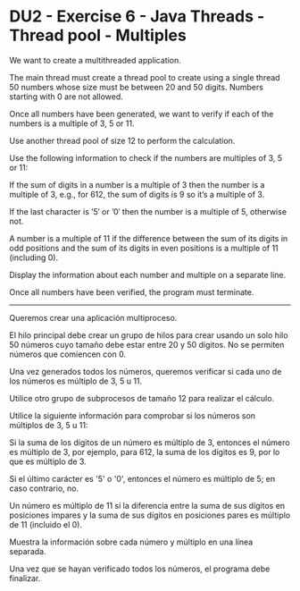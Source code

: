 

# DU2 - Exercise 6 - Java Threads - Thread pool - Multiples

We want to create a multithreaded application.

The main thread must create a thread pool to create using a single thread 50 numbers whose size must be between 20 and 50 digits. Numbers starting with 0 are not allowed.

Once all numbers have been generated, we want to verify if each of the numbers is a multiple of 3, 5 or 11.

Use another thread pool of size 12 to perform the calculation.

Use the following information to check if the numbers are multiples of 3, 5 or 11:

If the sum of digits in a number is a multiple of 3 then the number is a multiple of 3, e.g., for 612, the sum of digits is 9 so it’s a multiple of 3.

If the last character is ’5′ or ’0′ then the number is a multiple of 5, otherwise not.

A number is a multiple of 11 if the difference between the sum of its digits in odd positions and the sum of its digits in even positions is a multiple of 11 (including 0).

Display the information about each number and multiple on a separate line.

Once all numbers have been verified, the program must terminate.

---
Queremos crear una aplicación multiproceso.

El hilo principal debe crear un grupo de hilos para crear usando un solo hilo 50 números cuyo tamaño debe estar entre 20 y 50 dígitos. No se permiten números que comiencen con 0.

Una vez generados todos los números, queremos verificar si cada uno de los números es múltiplo de 3, 5 u 11.

Utilice otro grupo de subprocesos de tamaño 12 para realizar el cálculo.

Utilice la siguiente información para comprobar si los números son múltiplos de 3, 5 u 11:

Si la suma de los dígitos de un número es múltiplo de 3, entonces el número es múltiplo de 3, por ejemplo, para 612, la suma de los dígitos es 9, por lo que es múltiplo de 3.

Si el último carácter es '5' o '0', entonces el número es múltiplo de 5; en caso contrario, no.

Un número es múltiplo de 11 si la diferencia entre la suma de sus dígitos en posiciones impares y la suma de sus dígitos en posiciones pares es múltiplo de 11 (incluido el 0).

Muestra la información sobre cada número y múltiplo en una línea separada.

Una vez que se hayan verificado todos los números, el programa debe finalizar.